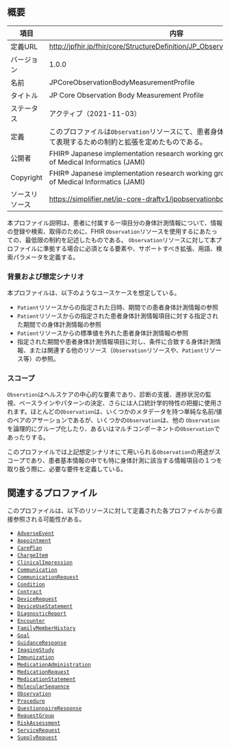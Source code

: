 ## 概要

| 項目 | 内容 |
| --- | --- |
| 定義URL | http://jpfhir.jp/fhir/core/StructureDefinition/JP_Observation_BodyMeasurement |
| バージョン | 1.0.0 |
| 名前 | JPCoreObservationBodyMeasurementProfile |
| タイトル | JP Core Observation Body Measurement Profile |
| ステータス | アクティブ（2021-11-03） |
| 定義 | このプロファイルは`Observation`リソースにて、患者身体計測の１項目を対象として表現するための制約と拡張を定めたものである。|
| 公開者 | FHIR® Japanese implementation research working group in Japan Association of Medical Informatics (JAMI) |
| Copyright | FHIR® Japanese implementation research working group in Japan Association of Medical Informatics (JAMI) |
| ソースリソース | https://simplifier.net/jp-core-draftv1/jpobservationbodymeasurement |

本プロファイル説明は、患者に付属する一項目分の身体計測情報について、情報の登録や検索、取得のために、FHIR `Observation`リソースを使用するにあたっての、最低限の制約を記述したものである。
`Observation`リソースに対して本プロファイルに準拠する場合に必須となる要素や、サポートすべき拡張、用語、検索パラメータを定義する。

### 背景および想定シナリオ
本プロファイルは、以下のようなユースケースを想定している。

- `Patient`リソースからの指定された日時、期間での患者身体計測情報の参照
- `Patient`リソースからの指定された患者身体計測情報項目に対する指定された期間での身体計測情報の参照
- `Patient`リソースからの標準値を外れた患者身体計測情報の参照
- 指定された期間や患者身体計測情報項目に対し、条件に合致する身体計測情報、または関連する他のリソース（`Observation`リソースや、`Patient`リソース等）の参照。

### スコープ
`Observtion`はヘルスケアの中心的な要素であり、診断の支援、進捗状況の監視、ベースラインやパターンの決定、さらには人口統計学的特性の把握に使用されます。ほとんどの`Observation`は、いくつかのメタデータを持つ単純な名前/値のペアのアサーションであるが、いくつかの`Observation`は、他の `Observation`を論理的にグループ化したり、あるいはマルチコンポーネントの`Observation`であったりする。

このプロファイルでは上記想定シナリオにて用いられる`Observation`の用途がスコープであり、患者基本情報の中でも特に身体計測に該当する情報項目の１つを取り扱う際に、必要な要件を定義している。

## 関連するプロファイル
このプロファイルは、以下のリソースに対して定義された各プロファイルから直接参照される可能性がある。

- [`AdverseEvent`](https://www.hl7.org/fhir/adverseevent.html)
- [`Appointment`](https://www.hl7.org/fhir/appointment.html)
- [`CarePlan`](https://www.hl7.org/fhir/careplan.html)
- [`ChargeItem`](https://www.hl7.org/fhir/chargeitem.html)
- [`ClinicalImpression`](https://www.hl7.org/fhir/clinicalimpression.html)
- [`Communication`](https://www.hl7.org/fhir/communication.html)
- [`CommunicationRequest`](https://www.hl7.org/fhir/communicationrequest.html)
- [`Condition`](Condition)
- [`Contract`](https://www.hl7.org/fhir/contract.html)
- [`DeviceRequest`](https://www.hl7.org/fhir/devicerequest.html)
- [`DeviceUseStatement`](https://www.hl7.org/fhir/deviceusestatement.html)
- [`DiagnosticReport`](DiagnosticReport)
- [`Encounter`](Encounter)
- [`FamilyMemberHistory`](https://www.hl7.org/fhir/familymemberhistory.html)
- [`Goal`](https://www.hl7.org/fhir/goal.html)
- [`GuidanceResponse`](https://www.hl7.org/fhir/guidanceresponse.html)
- [`ImagingStudy`](ImagingStudy2)
- [`Immunization`](https://www.hl7.org/fhir/immunization.html)
- [`MedicationAdministration`](https://www.hl7.org/fhir/medicationadministration.html)
- [`MedicationRequest`](https://www.hl7.org/fhir/MedicationRequest.html)
- [`MedicationStatement`](https://www.hl7.org/fhir/medicationstatement.html)
- [`MolecularSequence`](https://www.hl7.org/fhir/molecularsequence.html)
- [`Observation`](ObservationBodyMeasurement)
- [`Procedure`](Procedure)
- [`QuestionnaireResponse`](https://www.hl7.org/fhir/questionnaireresponse.html)
- [`RequestGroup`](https://www.hl7.org/fhir/requestgroup.html)
- [`RiskAssessment`](https://www.hl7.org/fhir/riskassessment.html)
- [`ServiceRequest`](https://www.hl7.org/fhir/servicerequest.html)
- [`SupplyRequest`](https://www.hl7.org/fhir/supplyrequest.html)

